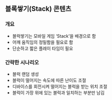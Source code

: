 ## 블록쌓기(Stack) 콘텐츠

### 개요 
* 블럭쌓기는 모바일 게임 ‘Stack’을 배경으로 함
* 어깨 움직임의 정밀함을 필요로 함
* 단순하고 짧은 플레이 타임이 필요

### 간략한 시나리오
* 블럭 랜덤 생성
* 블럭이 떨어지는 속도에 따른 난이도 조절
* 디바이스를 회전시켜 떨어지는 블럭을 받는 위치 조절
* 블럭이 가장 위에 있는 블럭과 일치하는 부분만 남김
